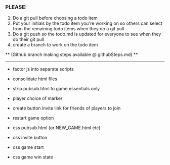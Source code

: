 ### PLEASE:
1. Do a git pull before choosing a todo item
2. Put your initials by the todo item you're working on so others can select from the remaining todo items when they do a git pull
3. Do a git push so the todo.md is updated for everyone to see when they do their git pull
4. create a branch to work on the todo item

** (Github branch making steps available @ githubSteps.md) **

---
* factor js into separate scripts

* consolidate html files

* strip pubsub.html to game essentials only

* player choice of marker

* create button invite link for friends of players to join

* restart game option

* css pubsub.html (or NEW_GAME.html etc)

* css invite button

* css game start

* css game win state
